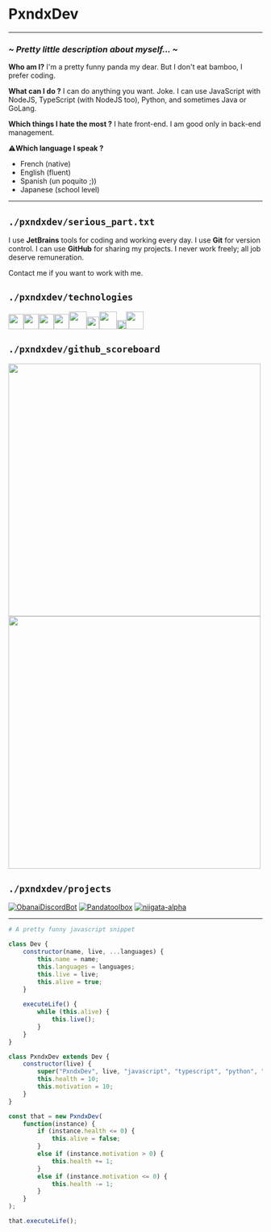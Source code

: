 # PxndxDev

---

###  *~ Pretty little description about myself... ~*

**Who am I?** I'm a pretty funny panda my dear. But I don't eat bamboo, I prefer coding.

**What can I do ?** I can do anything you want. Joke. I can use JavaScript with NodeJS, TypeScript (with NodeJS too), Python, and sometimes Java or GoLang.

**Which things I hate the most ?** I hate front-end. I am good only in back-end management.

⚠️**Which language I speak ?**

- French (native)
- English (fluent)
- Spanish (un poquito ;))
- Japanese (school level)

--- 

## `./pxndxdev/serious_part.txt`

I use **JetBrains** tools for coding and working every day. I use **Git** for version control.
I can use **GitHub** for sharing my projects. I never work freely; all job deserve remuneration. 

Contact me if you want to work with me. 

## `./pxndxdev/technologies`

<img src="https://cdn.discordapp.com/attachments/976532495543730220/983660175401566248/js.png" width="30px" /><img src="https://cdn.discordapp.com/attachments/976532495543730220/983660176856989726/typescript.png" width="30px" /><img src="https://cdn.discordapp.com/attachments/976532495543730220/983660175632261120/node-js.png" width="30px" /><img src="https://cdn.discordapp.com/attachments/976532495543730220/983660175854534656/python.png" width="30px" /><img src="https://cdn.discordapp.com/attachments/976532495543730220/983660175175090176/java.png" width="35px" /><img src="https://cdn.discordapp.com/attachments/976532495543730220/983660174713683968/go.png" width="25px" /><img src="https://cdn.discordapp.com/attachments/854638213556600862/1007943755539685376/sqlite.png" width="35px" /><img src="https://cdn.discordapp.com/attachments/854638213556600862/1007945158551154698/mongodb_cropped.png" width="18" /><img src="https://cdn.discordapp.com/attachments/854638213556600862/1007946655670226984/github-cropped.png" width="35px" />

## `./pxndxdev/github_scoreboard`

<img width="500px" src="https://github-readme-stats.vercel.app/api?username=PxndxDev&show_icons=true&include_all_commits=true&count_private=true&theme=codeSTACKr">
<img width="500px" src="https://github-readme-stats.vercel.app/api/top-langs/?username=PxndxDev&langs_count=10&layout=compact&theme=codeSTACKr">

## `./pxndxdev/projects`

[![ObanaiDiscordBot](https://github-readme-stats.vercel.app/api/pin/?username=PxndxDev&repo=ObanaiDiscordBot&show_owner=true&theme=codeSTACKr)]()
[![Pandatoolbox](https://github-readme-stats.vercel.app/api/pin/?username=PxndxDev&repo=Pandatoolbox&show_owner=true&theme=codeSTACKr)]()
[![niigata-alpha](https://github-readme-stats.vercel.app/api/pin/?username=PxndxDev&repo=niigata-alpha&show_owner=true&theme=codeSTACKr)]()

---
 
```py
# A pretty funny javascript snippet
```
```javascript
class Dev {
    constructor(name, live, ...languages) {
        this.name = name;
        this.languages = languages;
        this.live = live;
        this.alive = true;
    }
    
    executeLife() {
        while (this.alive) {
            this.live();
        }
    }
}
```
```javascript
class PxndxDev extends Dev {
    constructor(live) {
        super("PxndxDev", live, "javascript", "typescript", "python", "golang", "java");
        this.health = 10;
        this.motivation = 10;
    }
}
```
```javascript
const that = new PxndxDev(
    function(instance) {
        if (instance.health <= 0) {
            this.alive = false;
        }
        else if (instance.motivation > 0) {
            this.health += 1;
        }
        else if (instance.motivation <= 0) {
            this.health -= 1;
        }
    }
);
```
```javascript
that.executeLife();
```
<div style="text-align:center">
    <img src="https://komarev.com/ghpvc/?username=PxndxDev&style=flat-square&color=blue" alt=""/>
    <img src="https://img.shields.io/twitter/url?label=pxndxdev&style=social&url=https%3A%2F%2Ftwitter%2Fpxndxdev" alt="">
</div>
